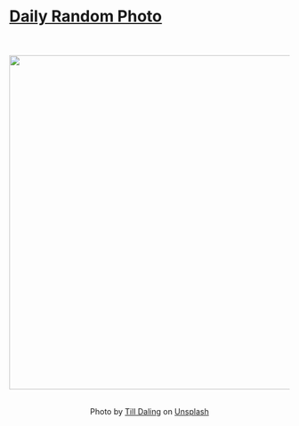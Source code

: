 # [Daily Random Photo](https://www.dailyrandomphoto.com/)

<div align="center">
  <br>
  <br>
  <a href="https://www.dailyrandomphoto.com/p/2022/2022-06-14/"><img src="https://images.unsplash.com/photo-1586103453989-79a89ea537e9?crop=entropy&cs=tinysrgb&fit=max&fm=jpg&ixid=Mnw3NzUwOHwwfDF8cmFuZG9tfHx8fHx8fHx8MTY1NTE2NzE5OQ&ixlib=rb-1.2.1&q=80&w=1080" width="600px"></a>
  <br>
  <br>
  <p class="has-text-grey">Photo by <a href="https://unsplash.com/@tilldaling?utm_source=Daily%20Random%20Photo&amp;utm_medium=referral" target="_blank" rel="noopener noreferrer">Till Daling</a> on <a href="https://unsplash.com/photos/wnFCqE9iV9o?utm_source=Daily%20Random%20Photo&amp;utm_medium=referral" target="_blank" rel="noopener noreferrer">Unsplash</a></p>
</div>
